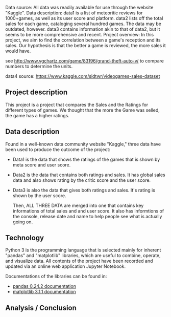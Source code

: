 Data source: All data was readily available for use through the website "Kaggle".
Data description: data1 is a list of meteoritic reviews for 1000+games, as well as its user score and platform.
data2 lists off the total sales for each game, cataloging several hundred games. The data may be outdated, however.
data3 contains information akin to that of data2, but it seems to be more comprehensive and recent.
Project overview:
In this project, we aim to find the correlation between a game's reception and its sales. Our hypothesis is that the better a game is reviewed, the more sales it would have.

see http://www.vgchartz.com/game/83196/grand-theft-auto-v/ to compare numbers to determine the units.


data4 source: https://www.kaggle.com/sidtwr/videogames-sales-dataset

## Project description
  This project is a project that compares the Sales and the Ratings for different types of games. We thought that the more the Game was selled, the game has a higher ratings. 

## Data description
Found in a well-known data community website "Kaggle," three data have been used to produce the outcome of the project:
  
- Data1 is the data that shows the ratings of the games that is shown by meta score and user score.
- Data2 is the data that contains both ratings and sales. It has global sales data and also shows rating by the critic score and the user score.
- Data3 is also the data that gives both ratings and sales. It's rating is shown by the user score.
  
  Then, ALL THREE DATA are merged into one that contains key informations of total sales and and user score. It also has informtions of the console, release date and name to help people see what is actually going on. 

## Technology
Python 3 is the programming language that is selected mainly for inherent "pandas" and "matplotlib" libraries, which are useful to combine, operate, and visualize data. All contents of the project have been recorded and updated via an online web application Jupyter Notebook.

Documentations of the libraries can be found in:
- [pandas 0.24.2 documentation](https://pandas.pydata.org/pandas-docs/stable/getting_started/tutorials.html)
- [matplotlib 3.1.1 documentation](https://matplotlib.org/3.1.1/tutorials/introductory/usage.html)

## Analysis / Conclusion
